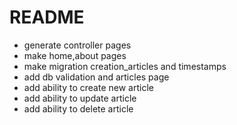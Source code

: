 # README

* generate controller pages
* make home,about pages
* make migration creation_articles and timestamps
* add db validation and articles page
* add ability to create new article
* add ability to update article
* add ability to delete article